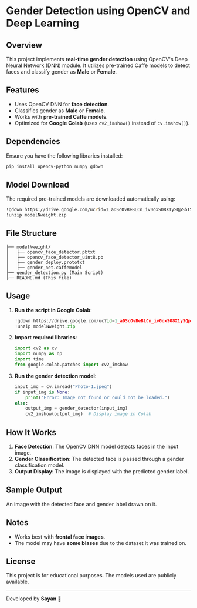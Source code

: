 # Gender Detection using OpenCV and Deep Learning

## Overview

This project implements **real-time gender detection** using OpenCV's Deep Neural Network (DNN) module. It utilizes pre-trained Caffe models to detect faces and classify gender as **Male** or **Female**.

## Features

- Uses OpenCV DNN for **face detection**.
- Classifies gender as **Male** or **Female**.
- Works with **pre-trained Caffe models**.
- Optimized for **Google Colab** (uses `cv2_imshow()` instead of `cv.imshow()`).

## Dependencies

Ensure you have the following libraries installed:

```bash
pip install opencv-python numpy gdown
```

## Model Download

The required pre-trained models are downloaded automatically using:

```bash
!gdown https://drive.google.com/uc?id=1_aDScOvBeBLCn_iv0oxSO8X1ySQpSbIS
!unzip modelNweight.zip
```

## File Structure

```
├── modelNweight/
│   ├── opencv_face_detector.pbtxt
│   ├── opencv_face_detector_uint8.pb
│   ├── gender_deploy.prototxt
│   ├── gender_net.caffemodel
├── gender_detection.py (Main Script)
├── README.md (This file)
```

## Usage

1. **Run the script in Google Colab**:

   ```python
   !gdown https://drive.google.com/uc?id=1_aDScOvBeBLCn_iv0oxSO8X1ySQpSbIS
   !unzip modelNweight.zip
   ```

2. **Import required libraries**:

   ```python
   import cv2 as cv
   import numpy as np
   import time
   from google.colab.patches import cv2_imshow
   ```

3. **Run the gender detection model**:

   ```python
   input_img = cv.imread("Photo-1.jpeg")
   if input_img is None:
       print("Error: Image not found or could not be loaded.")
   else:
       output_img = gender_detector(input_img)
       cv2_imshow(output_img)  # Display image in Colab
   ```

## How It Works

1. **Face Detection**: The OpenCV DNN model detects faces in the input image.
2. **Gender Classification**: The detected face is passed through a gender classification model.
3. **Output Display**: The image is displayed with the predicted gender label.

## Sample Output

An image with the detected face and gender label drawn on it.

## Notes

- Works best with **frontal face images**.
- The model may have **some biases** due to the dataset it was trained on.

## License

This project is for educational purposes. The models used are publicly available.

---

Developed by **Sayan** 🚀
